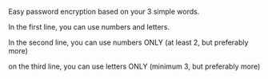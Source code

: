 Easy password encryption based on your 3 simple words.

In the first line, you can use numbers and letters.

In the second line, you can use numbers ONLY (at least 2, but preferably more)

on the third line, you can use letters ONLY (minimum 3, but preferably more)
